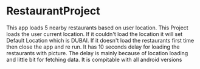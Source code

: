 # RestaurantProject

This app loads 5 nearby restaurants based on user location.
This Project loads the user current location.
If it couldn't load the location it will set Default Location which is DUBAI. If it doesn't load the restaurants first time then close the app and re run. It has 10 seconds delay for loading the restaurants with picture. The delay is mainly because of location loading and little bit for fetching data. 
It is compitable with all android versions
